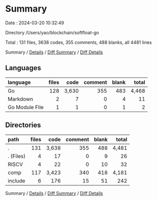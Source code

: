 # Summary

Date : 2024-03-20 10:32:49

Directory /Users/yao/blockchain/softfloat-go

Total : 131 files,  3638 codes, 355 comments, 488 blanks, all 4481 lines

Summary / [Details](details.md) / [Diff Summary](diff.md) / [Diff Details](diff-details.md)

## Languages
| language | files | code | comment | blank | total |
| :--- | ---: | ---: | ---: | ---: | ---: |
| Go | 128 | 3,630 | 355 | 483 | 4,468 |
| Markdown | 2 | 7 | 0 | 4 | 11 |
| Go Module File | 1 | 1 | 0 | 1 | 2 |

## Directories
| path | files | code | comment | blank | total |
| :--- | ---: | ---: | ---: | ---: | ---: |
| . | 131 | 3,638 | 355 | 488 | 4,481 |
| . (Files) | 4 | 17 | 0 | 9 | 26 |
| RISCV | 4 | 22 | 0 | 10 | 32 |
| comp | 117 | 3,423 | 340 | 418 | 4,181 |
| include | 6 | 176 | 15 | 51 | 242 |

Summary / [Details](details.md) / [Diff Summary](diff.md) / [Diff Details](diff-details.md)